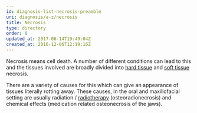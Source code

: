 ```yaml
---
id: diagnosis-list-necrosis-preamble
uri: diagnosis/a-z/necrosis
title: Necrosis
type: directory
order: 0
updated_at: 2017-06-14T19:49:04Z
created_at: 2016-12-06T12:19:16Z
---
```


<p>Necrosis means cell death. A number of different conditions can
    lead to this and the tissues involved are broadly divided
    into <a href="/diagnosis/a-z/necrosis/hard">hard tissue</a>    and <a href="/diagnosis/a-z/necrosis/soft">soft tissue</a>    necrosis.</p>
<p>There are a variety of causes for this which can give an appearance
    of tissues literally rotting away. These causes, in the oral
    and maxillofacial setting are usually radiation / <a href="/treatment/radiotherapy">radiotherapy</a>    (osteoradionecrosis) and chemical effects (medication related
    osteonecrosis of the jaws).</p>

